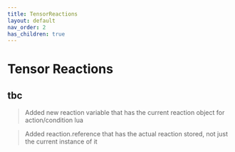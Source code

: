 ```yaml
---
title: TensorReactions
layout: default
nav_order: 2
has_children: true
---
```


# Tensor Reactions

## tbc


> Added new reaction variable that has the current reaction object for action/condition lua

> Added reaction.reference that has the actual reaction stored, not just the current instance of it
